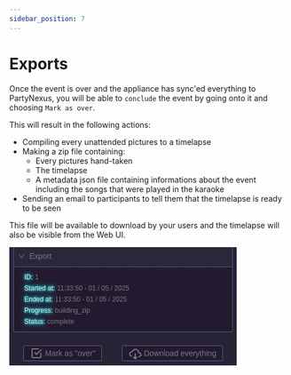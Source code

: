 ```yaml
---
sidebar_position: 7
---
```


# Exports

Once the event is over and the appliance has sync'ed everything to PartyNexus, you will be able to `conclude` the event by going onto it and choosing `Mark as over`.

This will result in the following actions:
- Compiling every unattended pictures to a timelapse
- Making a zip file containing:
    - Every pictures hand-taken
    - The timelapse
    - A metadata json file containing informations about the event including the songs that were played in the karaoke
- Sending an email to participants to tell them that the timelapse is ready to be seen

This file will be available to download by your users and the timelapse will also be visible from the Web UI.

![Export section of an event](pictures/export_event.webp)